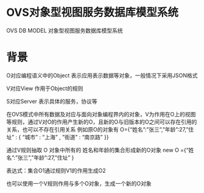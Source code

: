 
OVS对象型视图服务数据库模型系统
=

OVS DB MODEL 对象型视图服务数据库模型系统

背景
==
O对应编程语义中的Object 表示应用表示数据等对象，一般情况下采用JSON格式

V对应View 作用于Object的规则

S对应Server 表示具体的服务，协议等

在OVS模式中所有数据及对应与面向对象编程界内的对象，V为作用在O上的视图等规则，通过V对O的作用产生新的O，且新的O与旧版本的O之间可以存在引用的关系，也可以不存在引用关系
例如原O的对象有
O={“姓名”:”张三”,”年龄”:27,”住址” : { “城市” : “上海”  , ”街道” : “南京路” }}

通过V规则抽取 O 对象中所有的 姓名和年龄的集合形成新的O对象
new O ={“姓名”:”张三”,”年龄”:27,”住址” }

表达式：集合O1通过规则V1的作用生成O2

也可以使用一个V规则作用与多个O对象，生成一个新的O对象
